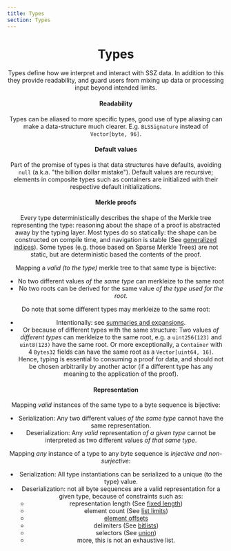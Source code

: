 ```yaml
---
title: Types
section: Types
---
```

<div align='center'>

# Types


Types define how we interpret and interact with SSZ data.
In addition to this they provide readability, and guard users from mixing up data or processing input beyond intended limits.

#### Readability

Types can be aliased to more specific types, good use of type aliasing can make a data-structure much clearer.
E.g. `BLSSignature` instead of `Vector[byte, 96]`.

#### Default values

Part of the promise of types is that data structures have defaults, avoiding `null` (a.k.a. "the billion dollar mistake").
Default values are recursive; elements in composite types such as containers are initialized with their respective default initializations.

#### Merkle proofs

Every type deterministically describes the shape of the Merkle tree representing the type:
reasoning about the shape of a proof is abstracted away by the typing layer.
Most types do so statically: the shape can be constructed on compile time, and navigation is stable (See [generalized indices](../navigation/generalized_indices.md)).
Some types (e.g. those based on Sparse Merkle Trees) are not static, but are deterministic based the contents of the proof.

Mapping a _valid (to the type)_ merkle tree to that same type is bijective:

- No two different values _of the same type_ can merkleize to the same root
- No two roots can be derived for the same value _of the type used for the root_.

Do note that some different types may merkleize to the same root:

- Intentionally: see [summaries and expansions](../navigation/summaries_expansions.md).
- Or because of different types with the same structure:
  Two values _of different types_ can merkleize to the same root, e.g. a `uint256(123)` and `uint8(123)` have the same root.
  Or more exceptionally, a `Container` with 4 `Bytes32` fields can have the same root as a `Vector[uint64, 16]`.
  Hence, typing is essential to consuming a proof for data, and should not be chosen arbitrarily by another actor (if a different type has any meaning to the application of the proof).

#### Representation

Mapping _valid_ instances of the same type to a byte sequence is bijective:

- Serialization: Any two different values _of the same type_ cannot have the same representation.
- Deserialization: Any _valid_ representation _of a given type_ cannot be interpreted as two different values _of that same type_.

Mapping _any_ instance of a type to any byte sequence is _injective and non-surjective_:

- Serialization: All type instantiations can be serialized to a unique (to the type) value.
- Deserialization: not all byte sequences are a valid representation for a given type, because of constraints such as:
  - representation length (See [fixed length](../overview/fixed_variable_size.md))
  - element count (See [list limits](./overview/complex.md#list-limits))
  - [element offsets](../overview/sequences.md#offsets)
  - delimiters (See [bitlists](./overview/bitfields.md#bitlist))
  - selectors (See [union](./overview/union.md))
  - more, this is not an exhaustive list.
